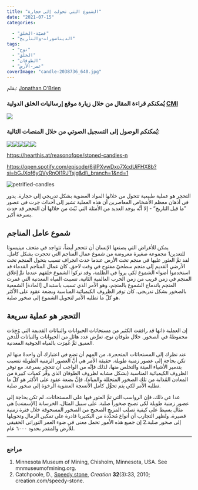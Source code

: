```yaml
---
title: "الشموع التي تحولت إلى حجارة"
date: "2021-07-15"
categories: 

  - "قضيّة-الخلق"
  - "الديناصورات-والتأريخ"
tags: 
  - "نوح"
  - "الخلق"
  - "الطوفان"
  - "عمر-الأرض"
coverImage: "candle-2038736_640.jpg"
---
```


بقلم: [Jonathan O’Brien](https://creation.com/jonathan-obrien)[](https://creation.com/a/15163)

### يُمكنكم قراءة المقال من خلال زيارة موقع إرساليات الخلق الدولية [CMI](http://Creation.com/arabic)  
  
[![](images/cmi.png)](https://creation.com/a/15163)

### يُمكنكم الوصول إلى التسجيل الصوتي من خلال المنصات التالية:  
  
[![](images/apple-podcasts-1.png)](https://podcasts.apple.com/lu/podcast/الشموع-التي-تحولت-إلى-حجارة/id1562186150?i=1000528973020)[![](images/google-podcasts.png)](https://podcasts.google.com/feed/aHR0cHM6Ly9hbmNob3IuZm0vcy81MTVjMjljNC9wb2RjYXN0L3Jzcw/episode/ZGMwNWIwY2QtZjlmOS00YWUwLThjNzQtNjVhNDEyZjM5Y2Yz?sa=X&ved=0CA0QkfYCahcKEwio1Z-FpeXxAhUAAAAAHQAAAAAQAQ)[![](images/spotify.png)](https://open.spotify.com/episode/6ijIPXvwDxo7XcdUiFHX8b?si=bGJXof6yQVyRnOI1RJTsjg&dl_branch=1&nd=1)[![](images/anchor-2.png)](https://anchor.fm/reason-of-hope4/episodes/ep-e1052s1)[![](images/hearthis.at_.png)](https://hearthis.at/reasonofope/stoned-candles-n/)

https://hearthis.at/reasonofope/stoned-candles-n

https://open.spotify.com/episode/6ijIPXvwDxo7XcdUiFHX8b?si=bGJXof6yQVyRnOI1RJTsjg&dl\_branch=1&nd=1

![petrified-candles](images/petrified-candles.jpg)

التحجر هو عملية طبيعية تتحول من خلالها المواد العضوية بشكل تدريجي إلى حجارة. يدور في أذهان معظم الأشخاص المعاصرين أن هذه العملية تشير إلى أحداث جرت في عصور ”ما قبل التاريخ“ - إلا أنَّه يوجد العديد من الأمثلة التي ثَبُتَ من خلالها أن التحجر قد حدث بسرعة أكبر.

## شموع عامل المناجم

يمكن للأغراض التي يصنعها الإنسان أن تتحجر أيضاً، تتواجد في متحف مينيسوتا للتعدين1 مجموعة صغيرة معروضة من شموع عمال المناجم التي تحجرت بشكل كامل. لقد تمَّ العثور عليها في منجم تحت الأرض عندما حدث انجراف تسبب بتحول المنجم تحت الأرضي القديم إلى منجم سطحيّ مفتوح في وقت لاحق. كان عمال المناجم القدماء قد استخدموا أضواء الشموع لكي يروا في الظلمة، وقد تركوا الشموع خلفهم عندما تمَّ إغلاق المنجم في زمن قريب من زمن الحرب العالمية الثانية. تسببت المياه المعدنية التي غمرت المنجم باندماج الشموع بالمنجم، وهو الأمر الذي تسبب باستبدال \[المادة\] الشمعية بالصخور بشكل تدريجي. كان توفر الظروف الكيميائية المناسبة وبضعة عقود على الأكثر هو كلّ ما تطلبه الأمر لتحويل الشموع إلى صخور صلبة.

## التحجر هو عملية سريعة

إن العملية ذاتها قد رافقت الكثير من مستحاثات الحيوانات والنباتات القديمة التي وُجِدَت محفوظةً في الصخور. خلال طوفان نوح، تعرَّض عدد هائل من الحيوانات والنباتات للدفن العميق ثمَّ غُمِرَت بالمياه الجوفية المعدنية.

عند نظرك إلى المستحاثات المتحجرة، من المهم أن تضع في اعتبارك أن واحدةً منها لم تكن بحاجة إلى عصور زمنية طويلة. حقيقة الأمر هي أنَّ العصور الزمنية الطويلة تتسبب بتدمير الأشياء الميتة والتخلص منها، لذلك فإنَّه من الواجب أن تتحجر بسرعة. مع توفر الظروف الكيميائية المناسبة (بشكل مشابه لظروف الطوفان الذي وفَّر كميات كبيرة من المعادن المُذابة من تلك الصخور المتحللة والمياه)، فإنَّ بضعة عقود على الأكثر هو كلّ ما تطلبه الأمر لكي يتم تحوُّل كامل الأنسجة العضوية الرخوة إلى صخور صلبة.

عدا عن ذلك، فإن الرواسب التي تمَّ العثور فيها على المستحاثات، لم تكن بحاجة إلى عصور زمنية طويلة لكي تصبح صخوراً صلبة. على سبيل المثال، الخرسانة \[الإسمنت\] هي مثال بسيط على كيفية تصلب المزيج الصحيح من الصخور المسحوقة خلال فترة زمنية قصيرة، وتُظهر التجارب أن أنواع مُحدَّدة من البكتيريا قادرة على تمكين الرمال وتحويلها إلى صخور صلبة.2 إن جميع هذه الأمور تحمل معنى في ضوء العمر التوراتي الحقيقي للأرض والمقدر بحدود ٦٠٠٠ عام.

* * *

### مراجع

1. Minnesota Museum of Mining, Chisholm, Minnesota, USA. See mnmuseumofmining.org.
2. Catchpoole, D., [Speedy stone](https://creation.com/speedy-stone), _Creation_ **32**(3):33, 2010; creation.com/speedy-stone.
